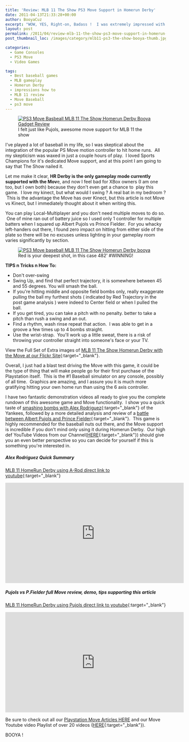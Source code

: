 ```yaml
---
title: 'Review: MLB 11 The Show PS3 Move Support in Homerun Derby'
date: 2011-04-13T21:33:28+00:00
author: BooyaCuz
excerpt: "WOW, YES, Right-on, Badass !  I was extremely impressed with my test drive using the Playstation Move for a little Major League Baseball Home Run Derby mode in MLB 11 the Show."
layout: post
permalink: /2011/04/review-mlb-11-the-show-ps3-move-support-in-homerun-derby.html
post_thumbnail_loc: /images/category/mlb11-ps3-the-show-booya-thumb.jpg

categories:
  - Game Consoles
  - PS3 Move
  - Video Games

tags:
  - Best baseball games
  - MLB gameplay
  - Homerun Derby
  - impressions how to
  - MLB 11 review
  - Move Baseball
  - ps3 move
---
```

<figure>
	<a href="{{ site.cdn-url }}/wp-content/uploads/2011/04/PS3-Move-Baseball-MLB-11-The-Show-Homerun-Derby-Awesome.jpg">
    <img src="{{ site.cdn-url }}/wp-content/uploads/2011/04/PS3-Move-Baseball-MLB-11-The-Show-Homerun-Derby-Awesome-640.jpg" 
         alt="PS3 Move Basbeall MLB 11 The Show Homerun Derby Booya Gadget Review" title="MLB Homerun Derby Pujols"></a>
	<figcaption>I felt just like Pujols, awesome move support for MLB 11 the show</figcaption>
</figure>
I've played a lot of baseball in my life, so I was skeptical about the integration of the popular PS Move motion controller to hit home runs.  All my skepticism was waxed in just a couple hours of play.  I loved Sports Champions for it's dedicated Move support, and at this point I am going to say that The Show nailed it.

Let me make it clear, **HR Derby is the only gameplay mode currently supported with the Mov**e, and now I feel bad for XBox owners (I am one too, but I own both) because they don't even get a chance to  play this game.  I love my kinect, but what would I swing ? A real bat in my bedroom ?  This is the advantage the Move has over Kinect, but this article is not Move vs Kinect, but I immediately thought about it when writing this.

You can play Local-Multiplayer and you don't need multiple moves to do so.  One of mine ran out of battery juice so I used only 1 controller for multiple batters when I squared up Albert Pujols vs Prince Fielder.  For you whacky left-handers out there, I found zero impact on hitting from either side of the plate so there will be no excuses unless lighting in your gameplay room varies significantly by section.
<figure>
	<a href="{{ site.cdn-url }}/wp-content/uploads/2011/04/PS3-Move-Baseball-MLB-11-The-Show-Homerun-Derby-Hit-Chart-Booya.jpg">
    <img src="{{ site.cdn-url }}/wp-content/uploads/2011/04/PS3-Move-Baseball-MLB-11-The-Show-Homerun-Derby-Hit-Chart-Booya-640.jpg" 
         alt="PS3 Move baseball MLB 11 The Show Homerun Derby booya" title="PS3 Move baseball MLB 11 The Show Homerun Derby Hit Chart"></a>
	<figcaption>Red is your deepest shot, in this case 482' #WINNING!</figcaption>
</figure>

**TIPS n Tricks n How To:**

  * Don't over-swing
  * Swing Up, and find that perfect trajectory, it is somewhere between 45 and 55 degrees. You will smash the ball.
  * If you're hitting middle and opposite field bombs only, really exaggerate pulling the ball my furthest shots ( indicated by Red Trajectory in the post game analysis ) were indeed to Center field or when I pulled the ball.
  * If you get tired, you can take a pitch with no penalty. better to take a pitch than rush a swing and an out.
  * Find a rhythm, wash rinse repeat that action.  I was able to get in a groove a few times up to 4 bombs straight.
  * Use the wrist-strap.  You'll work up a little sweat, there is a risk of throwing your controller straight into someone's face or your TV.

View the Full Set of Extra images of [MLB 11 The Show Homerun Derby with the Move at our Flickr Site](https://www.flickr.com/photos/booyagadget/sets/72157626369635161/ "8 more pics at Flickr"){:target="_blank"}.

Overall, I just had a blast test driving the Move with this game, it could be the type of thing that will make people go for their first purchase of the Playstation itself.  This is the #1 Baseball simulator on any console, possibly of all time.  Graphics are amazing, and I assure you it is much more gratifying hitting your own home run than using the 6 axis controller.

I have two fantastic demonstration videos all ready to give you the complete rundown of this awesome game and Move functionality.  I show you a quick taste of [smashing bombs with Alex Rodriguez](https://www.youtube.com/watch?v=Vd7eTGV96jw "A-Rod Bombs Away with the Move"){:target="_blank"} of the Yankees, followed by a more detailed analysis and review of a [battle between Albert Pujols and Prince Fielder](https://www.youtube.com/watch?v=XAIZLtTIfNo "Pujols vs fielder"){:target="_blank"}.  This game is highly recommended for the baseball nuts out there, and the Move support is incredible if you don't mind only using it during Homerun Derby.  Our high def YouTube Videos from our Channel([HERE](https://www.youtube.com/user/BooyaGadget/playlists "Booya YouTube"){:target="_blank"}) should give you an even better perspective so you can decide for yourself if this is something you're interested in.

##### Alex Rodriguez Quick Summary
[MLB 11 HomeRun Derby using A-Rod direct link to youtube](https://www.youtube.com/watch?v=Vd7eTGV96jw){:target="_blank"}
<iframe width="560" height="315" src="https://www.youtube.com/embed/Vd7eTGV96jw" frameborder="0" allowfullscreen></iframe>

##### Pujols vs P.Fielder full Move review, demo, tips supporting this article
[MLB 11 HomeRun Derby using Pujols direct link to youtube](https://www.youtube.com/watch?v=XAIZLtTIfNo){:target="_blank"}
<iframe width="560" height="315" src="https://www.youtube.com/embed/XAIZLtTIfNo" frameborder="0" allowfullscreen></iframe>

Be sure to check out all our [Playstation Move Articles HERE](/category/ps-move) and our Move Youtube video Playlist of over 20 videos ([HERE](https://www.youtube.com/playlist?list=PLF3E97F16B1B51F90){:target="_blank"}).

BOOYA !